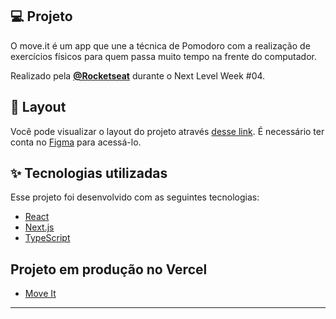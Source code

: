 ## 💻 Projeto

O move.it é um app que une a técnica de Pomodoro com a realização de exercícios físicos para quem passa muito tempo na frente do computador.

Realizado pela **[@Rocketseat](https://github.com/Rocketseat)** durante o Next Level Week #04.

## 🔖 Layout

Você pode visualizar o layout do projeto através [desse link](https://www.figma.com/file/ge20pu3ofMOKoliUyKx1Nl/Move.it-1.0). 
É necessário ter conta no [Figma](http://figma.com/) para acessá-lo.

## ✨ Tecnologias utilizadas

Esse projeto foi desenvolvido com as seguintes tecnologias:

- [React](https://reactjs.org)
- [Next.js](https://nextjs.org/)
- [TypeScript](https://www.typescriptlang.org/)

## Projeto em produção no Vercel

- [Move It](https://moveit-next-kappa-rouge.vercel.app/)

----------------------
